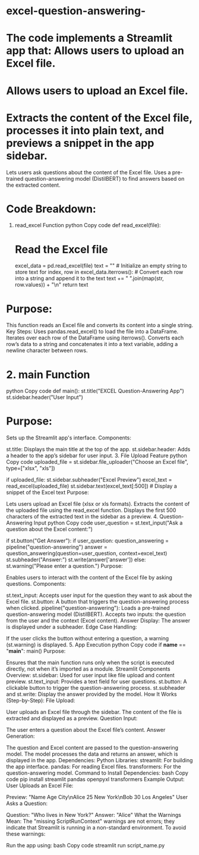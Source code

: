 # excel-question-answering-
# The code implements a Streamlit app that:  Allows users to upload an Excel file.
# Allows users to upload an Excel file.
# Extracts the content of the Excel file, processes it into plain text, and previews a snippet in the app sidebar.
Lets users ask questions about the content of the Excel file.
Uses a pre-trained question-answering model (DistilBERT) to find answers based on the extracted content.
# Code Breakdown:
1. read_excel Function
python
Copy code
def read_excel(file):
    # Read the Excel file
    excel_data = pd.read_excel(file)
    text = ""  # Initialize an empty string to store text
    for index, row in excel_data.iterrows():
        # Convert each row into a string and append it to the text
        text += " ".join(map(str, row.values)) + "\n"
    return text
# Purpose:

This function reads an Excel file and converts its content into a single string.
Key Steps:
Uses pandas.read_excel() to load the file into a DataFrame.
Iterates over each row of the DataFrame using iterrows().
Converts each row’s data to a string and concatenates it into a text variable, adding a newline character between rows.
# 2. main Function
python
Copy code
def main():
    st.title("EXCEL Question-Answering App")
    st.sidebar.header("User Input")
# Purpose:

Sets up the Streamlit app's interface.
Components:

st.title:
Displays the main title at the top of the app.
st.sidebar.header:
Adds a header to the app’s sidebar for user input.
3. File Upload Feature
python
Copy code
uploaded_file = st.sidebar.file_uploader("Choose an Excel file", type=["xlsx", "xls"])

if uploaded_file:
    st.sidebar.subheader("Excel Preview")
    excel_text = read_excel(uploaded_file)
    st.sidebar.text(excel_text[:500])  # Display a snippet of the Excel text
Purpose:

Lets users upload an Excel file (xlsx or xls formats).
Extracts the content of the uploaded file using the read_excel function.
Displays the first 500 characters of the extracted text in the sidebar as a preview.
4. Question-Answering Input
python
Copy code
user_question = st.text_input("Ask a question about the Excel content:")

if st.button("Get Answer"):
    if user_question:
        question_answering = pipeline("question-answering")
        answer = question_answering(question=user_question, context=excel_text)
        st.subheader("Answer:")
        st.write(answer['answer'])
    else:
        st.warning("Please enter a question.")
Purpose:

Enables users to interact with the content of the Excel file by asking questions.
Components:

st.text_input:
Accepts user input for the question they want to ask about the Excel file.
st.button:
A button that triggers the question-answering process when clicked.
pipeline("question-answering"):
Loads a pre-trained question-answering model (DistilBERT).
Accepts two inputs: the question from the user and the context (Excel content).
Answer Display:
The answer is displayed under a subheader.
Edge Case Handling:

If the user clicks the button without entering a question, a warning (st.warning) is displayed.
5. App Execution
python
Copy code
if __name__ == "__main__":
    main()
Purpose:

Ensures that the main function runs only when the script is executed directly, not when it’s imported as a module.
Streamlit Components Overview:
st.sidebar:
Used for user input like file upload and content preview.
st.text_input:
Provides a text field for user questions.
st.button:
A clickable button to trigger the question-answering process.
st.subheader and st.write:
Display the answer provided by the model.
How It Works (Step-by-Step):
File Upload:

User uploads an Excel file through the sidebar.
The content of the file is extracted and displayed as a preview.
Question Input:

The user enters a question about the Excel file’s content.
Answer Generation:

The question and Excel content are passed to the question-answering model.
The model processes the data and returns an answer, which is displayed in the app.
Dependencies:
Python Libraries:
streamlit: For building the app interface.
pandas: For reading Excel files.
transformers: For the question-answering model.
Command to Install Dependencies:
bash
Copy code
pip install streamlit pandas openpyxl transformers
Example Output:
User Uploads an Excel File:

Preview: "Name Age City\nAlice 25 New York\nBob 30 Los Angeles"
User Asks a Question:

Question: "Who lives in New York?"
Answer: "Alice"
What the Warnings Mean:
The "missing ScriptRunContext" warnings are not errors; they indicate that Streamlit is running in a non-standard environment. To avoid these warnings:

Run the app using:
bash
Copy code
streamlit run script_name.py

